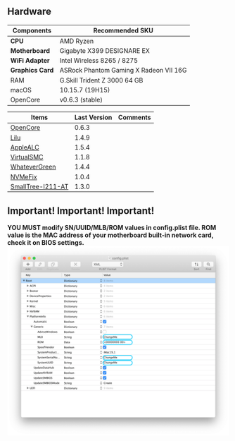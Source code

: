 ## Hardware
Components | Recommended SKU
------------ | -------------
**CPU** | AMD Ryzen | Threadripper 1950X
**Motherboard** | Gigabyte X399 DESIGNARE EX
**WiFi Adapter** | Intel Wireless 8265 / 8275
**Graphics Card** | ASRock Phantom Gaming X Radeon VII 16G
RAM | G.Skill Trident Z 3000 64 GB
macOS | 10.15.7 (19H15)
OpenCore | v0.6.3 (stable)

Items | Last Version | Comments
------------ | ------------- | -------------
[OpenCore](https://github.com/acidanthera/OpenCorePkg/releases) | 0.6.3 |
[Lilu](https://github.com/acidanthera/Lilu/releases) | 1.4.9 | 
[AppleALC](https://github.com/acidanthera/AppleALC/releases) | 1.5.4 |
[VirtualSMC](https://github.com/acidanthera/VirtualSMC/releases) | 1.1.8 |
[WhateverGreen](https://github.com/acidanthera/whatevergreen/releases) | 1.4.4 |
[NVMeFix](https://github.com/acidanthera/NVMeFix/releases) | 1.0.4 |
[SmallTree-I211-AT](https://github.com/khronokernel/SmallTree-I211-AT-patch/releases) | 1.3.0 |

## Important! Important! Important!

**YOU MUST modify SN/UUID/MLB/ROM values in config.plist file. ROM value is the MAC address of your motherboard built-in network card, check it on BIOS settings.**
![SN/UUID/MLB](https://github.com/revunix/GIGABYTE-X399-Designare-EX/blob/main/images/MLBUUIDSN.png?raw=true)
